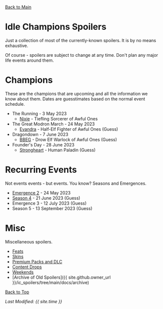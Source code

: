 [Back to Main](index.md)

# Idle Champions Spoilers

Just a collection of most of the currently-known spoilers. It is by no means exhaustive.

Of course - spoilers are subject to change at any time. Don't plan any major life events around them.

# Champions

These are the champions that are upcoming and all the information we know about them. Dates are guesstimates based on the normal event schedule.

* The Running - 3 May 2023
  * [Nixie](nixie.md) - Tiefling Sorcerer of Awful Ones
* The Great Modron March - 24 May 2023
  * [Evandra](evandra.md) - Half-Elf Fighter of Awful Ones (Guess)
* Dragondown - 7 June 2023
  * [BBEG](bbeg.md) - Drow Elf Warlock of Awful Ones (Guess)
* Founder's Day - 28 June 2023
  * [Strongheart](strongheart.md) - Human Paladin (Guess)

# Recurring Events

Not events events - but events. You know? Seasons and Emergences.

* [Emergence 2](emergence_2.md) - 24 May 2023
* [Season 4](season_4.md) - 21 June 2023 (Guess)
* Emergence 3 - 12 July 2023 (Guess)
* Season 5 - 13 September 2023 (Guess)

# Misc

Miscellaneous spoilers.

* [Feats](feats.md)
* [Skins](skins.md)
* [Premium Packs and DLC](premium.md)
* [Content Drops](contentdrops.md)
* [Weekends](weekends.md)
* [Archive of Old Spoilers]({{ site.github.owner_url }}/ic_spoilers/tree/main/docs/archive)

[Back to Top](#top)

*Last Modified: {{ site.time }}*